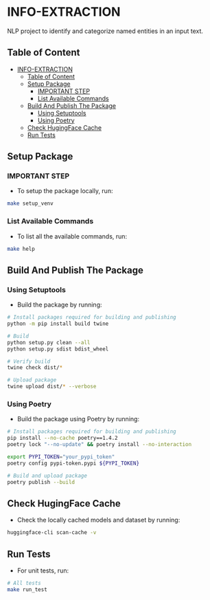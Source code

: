 # INFO-EXTRACTION

NLP project to identify and categorize named entities in an input text.

## Table of Content

- [INFO-EXTRACTION](#info-extraction)
  - [Table of Content](#table-of-content)
  - [Setup Package](#setup-package)
    - [IMPORTANT STEP](#important-step)
    - [List Available Commands](#list-available-commands)
  - [Build And Publish The Package](#build-and-publish-the-package)
    - [Using Setuptools](#using-setuptools)
    - [Using Poetry](#using-poetry)
  - [Check HugingFace Cache](#check-hugingface-cache)
  - [Run Tests](#run-tests)

## Setup Package

### IMPORTANT STEP

- To setup the package locally, run:

```sh
make setup_venv
```

### List Available Commands

- To list all the available commands, run:

```sh
make help
```

## Build And Publish The Package

### Using Setuptools

- Build the package by running:

```sh
# Install packages required for building and publishing
python -m pip install build twine

# Build
python setup.py clean --all
python setup.py sdist bdist_wheel

# Verify build
twine check dist/*

# Upload package
twine upload dist/* --verbose
```

### Using Poetry

- Build the package using Poetry by running:

```sh
# Install packages required for building and publishing
pip install --no-cache poetry==1.4.2
poetry lock "--no-update" && poetry install --no-interaction

export PYPI_TOKEN="your_pypi_token"
poetry config pypi-token.pypi ${PYPI_TOKEN}

# Build and upload package
poetry publish --build
```

## Check HugingFace Cache

- Check the locally cached models and dataset by running:

```sh
huggingface-cli scan-cache -v
```

## Run Tests

- For unit tests, run:

```sh
# All tests
make run_test
```
